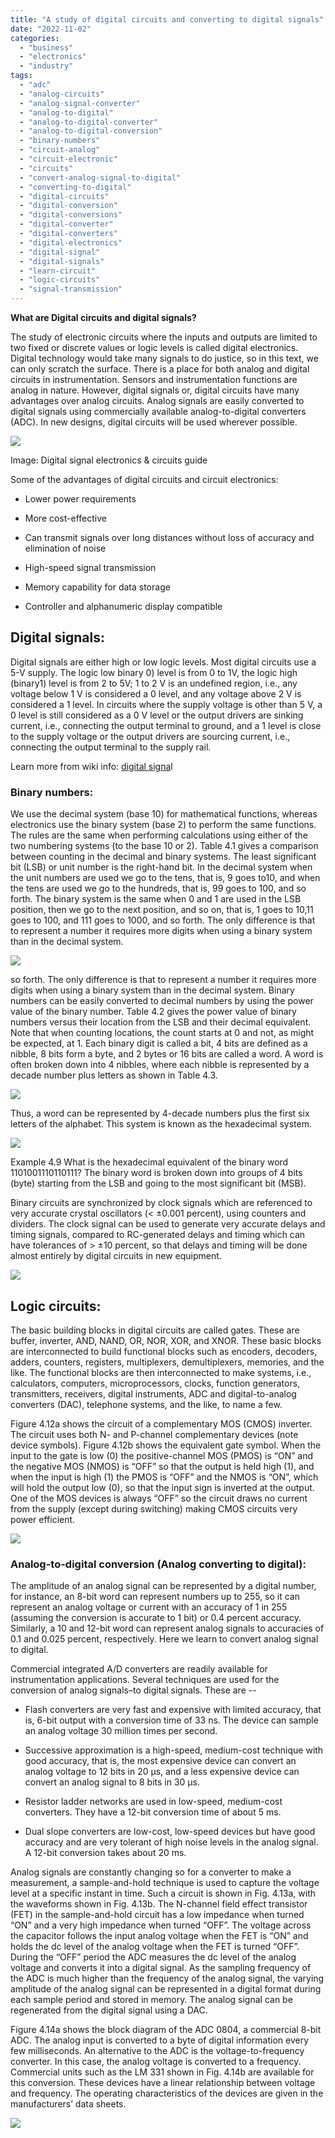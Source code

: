 ```yaml
---
title: "A study of digital circuits and converting to digital signals"
date: "2022-11-02"
categories: 
  - "business"
  - "electronics"
  - "industry"
tags: 
  - "adc"
  - "analog-circuits"
  - "analog-signal-converter"
  - "analog-to-digital"
  - "analog-to-digital-converter"
  - "analog-to-digital-conversion"
  - "binary-numbers"
  - "circuit-analog"
  - "circuit-electronic"
  - "circuits"
  - "convert-analog-signal-to-digital"
  - "converting-to-digital"
  - "digital-circuits"
  - "digital-conversion"
  - "digital-conversions"
  - "digital-converter"
  - "digital-converters"
  - "digital-electronics"
  - "digital-signal"
  - "digital-signals"
  - "learn-circuit"
  - "logic-circuits"
  - "signal-transmission"
---
```


**What are Digital circuits and digital signals?**

The study of electronic circuits where the inputs and outputs are limited to two fixed or discrete values or logic levels is called digital electronics. Digital technology would take many signals to do justice, so in this text, we can only scratch the surface. There is a place for both analog and digital circuits in instrumentation. Sensors and instrumentation functions are analog in nature. However, digital signals or, digital circuits have many advantages over analog circuits. Analog signals are easily converted to digital signals using commercially available analog-to-digital converters (ADC). In new designs, digital circuits will be used wherever possible.

![](images/Screenshot-from-2022-10-09-14-03-14.png)

Image: Digital signal electronics & circuits guide

Some of the advantages of digital circuits and circuit electronics:

- Lower power requirements

- More cost-effective

- Can transmit signals over long distances without loss of accuracy and elimination of noise

- High-speed signal transmission

- Memory capability for data storage

- Controller and alphanumeric display compatible

## Digital signals:

Digital signals are either high or low logic levels. Most digital circuits use a 5-V supply. The logic low binary 0) level is from 0 to 1V, the logic high (binary1) level is from 2 to 5V; 1 to 2 V is an undefined region, i.e., any voltage below 1 V is considered a 0 level, and any voltage above 2 V is considered a 1 level. In circuits where the supply voltage is other than 5 V, a 0 level is still considered as a 0 V level or the output drivers are sinking current, i.e., connecting the output terminal to ground, and a 1 level is close to the supply voltage or the output drivers are sourcing current, i.e., connecting the output terminal to the supply rail.

Learn more from wiki info: [digital signa](https://en.wikipedia.org/wiki/Digital_signal)l

### Binary numbers:

We use the decimal system (base 10) for mathematical functions, whereas electronics use the binary system (base 2) to perform the same functions. The rules are the same when performing calculations using either of the two numbering systems (to the base 10 or 2). Table 4.1 gives a comparison between counting in the decimal and binary systems. The least significant bit (LSB) or unit number is the right-hand bit. In the decimal system when the unit numbers are used we go to the tens, that is, 9 goes to10, and when the tens are used we go to the hundreds, that is, 99 goes to 100, and so forth. The binary system is the same when 0 and 1 are used in the LSB position, then we go to the next position, and so on, that is, 1 goes to 10,11 goes to 100, and 111 goes to 1000, and so forth. The only difference is that to represent a number it requires more digits when using a binary system than in the decimal system.

![](images/Screenshot-from-2022-10-09-13-53-57.png)

so forth. The only difference is that to represent a number it requires more digits when using a binary system than in the decimal system. Binary numbers can be easily converted to decimal numbers by using the power value of the binary number. Table 4.2 gives the power value of binary numbers versus their location from the LSB and their decimal equivalent. Note that when counting locations, the count starts at 0 and not, as might be expected, at 1. Each binary digit is called a bit, 4 bits are defined as a nibble, 8 bits form a byte, and 2 bytes or 16 bits are called a word. A word is often broken down into 4 nibbles, where each nibble is represented by a decade number plus letters as shown in Table 4.3.

![](images/Screenshot-from-2022-10-09-13-56-34.png)

Thus, a word can be represented by 4-decade numbers plus the first six letters of the alphabet. This system is known as the hexadecimal system.

![](images/Screenshot-from-2022-10-09-13-57-59.png)

Example 4.9 What is the hexadecimal equivalent of the binary word 1101001110110111? The binary word is broken down into groups of 4 bits (byte) starting from the LSB and going to the most significant bit (MSB).

Binary circuits are synchronized by clock signals which are referenced to very accurate crystal oscillators (< ±0.001 percent), using counters and dividers. The clock signal can be used to generate very accurate delays and timing signals, compared to RC-generated delays and timing which can have tolerances of > ±10 percent, so that delays and timing will be done almost entirely by digital circuits in new equipment.

![](images/Screenshot-from-2022-10-09-13-57-59-1.png)

## Logic circuits:

The basic building blocks in digital circuits are called gates. These are buffer, inverter, AND, NAND, OR, NOR, XOR, and XNOR. These basic blocks are interconnected to build functional blocks such as encoders, decoders, adders, counters, registers, multiplexers, demultiplexers, memories, and the like. The functional blocks are then interconnected to make systems, i.e., calculators, computers, microprocessors, clocks, function generators, transmitters, receivers, digital instruments, ADC and digital-to-analog converters (DAC), telephone systems, and the like, to name a few.

Figure 4.12a shows the circuit of a complementary MOS (CMOS) inverter. The circuit uses both N- and P-channel complementary devices (note device symbols). Figure 4.12b shows the equivalent gate symbol. When the input to the gate is low (0) the positive-channel MOS (PMOS) is “ON” and the negative MOS (NMOS) is “OFF” so that the output is held high (1), and when the input is high (1) the PMOS is “OFF” and the NMOS is “ON”, which will hold the output low (0), so that the input sign is inverted at the output. One of the MOS devices is always “OFF” so the circuit draws no current from the supply (except during switching) making CMOS circuits very power efficient.

![](images/Screenshot-from-2022-10-09-14-09-22.png)

### Analog-to-digital conversion (Analog converting to digital):

The amplitude of an analog signal can be represented by a digital number, for instance, an 8-bit word can represent numbers up to 255, so it can represent an analog voltage or current with an accuracy of 1 in 255 (assuming the conversion is accurate to 1 bit) or 0.4 percent accuracy. Similarly, a 10 and 12-bit word can represent analog signals to accuracies of 0.1 and 0.025 percent, respectively. Here we learn to convert analog signal to digital.

Commercial integrated A/D converters are readily available for instrumentation applications. Several techniques are used for the conversion of analog signals–to digital signals. These are --

- Flash converters are very fast and expensive with limited accuracy, that is, 6-bit output with a conversion time of 33 ns. The device can sample an analog voltage 30 million times per second.

- Successive approximation is a high-speed, medium-cost technique with good accuracy, that is, the most expensive device can convert an analog voltage to 12 bits in 20 μs, and a less expensive device can convert an analog signal to 8 bits in 30 μs.

- Resistor ladder networks are used in low-speed, medium-cost converters. They have a 12-bit conversion time of about 5 ms.

- Dual slope converters are low-cost, low-speed devices but have good accuracy and are very tolerant of high noise levels in the analog signal. A 12-bit conversion takes about 20 ms.

Analog signals are constantly changing so for a converter to make a measurement, a sample-and-hold technique is used to capture the voltage level at a specific instant in time. Such a circuit is shown in Fig. 4.13a, with the waveforms shown in Fig. 4.13b. The N-channel field effect transistor (FET) in the sample-and-hold circuit has a low impedance when turned “ON” and a very high impedance when turned “OFF”. The voltage across the capacitor follows the input analog voltage when the FET is “ON” and holds the dc level of the analog voltage when the FET is turned “OFF”. During the “OFF” period the ADC measures the dc level of the analog voltage and converts it into a digital signal. As the sampling frequency of the ADC is much higher than the frequency of the analog signal, the varying amplitude of the analog signal can be represented in a digital format during each sample period and stored in memory. The analog signal can be regenerated from the digital signal using a DAC.

Figure 4.14a shows the block diagram of the ADC 0804, a commercial 8-bit ADC. The analog input is converted to a byte of digital information every few milliseconds. An alternative to the ADC is the voltage-to-frequency converter. In this case, the analog voltage is converted to a frequency. Commercial units such as the LM 331 shown in Fig. 4.14b are available for this conversion. These devices have a linear relationship between voltage and frequency. The operating characteristics of the devices are given in the manufacturers’ data sheets.

![](images/Screenshot-from-2022-10-09-14-15-10.png)
